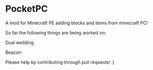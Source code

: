 # PocketPC
A mod for Minecraft PE adding blocks and items from minecraft PC!

So far the following things are being worked on:

Dual weilding

Beacon

Please help by contributing through pull requests! :)

